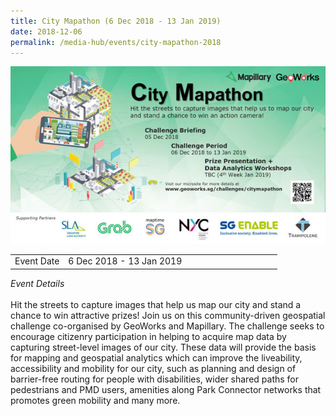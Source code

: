 ```yaml
---
title: City Mapathon (6 Dec 2018 - 13 Jan 2019)
date: 2018-12-06
permalink: /media-hub/events/city-mapathon-2018
---
```

![City Mapathon 2018](/images/media-hub/events/till-2020/city-mapathon-2018.jpeg)

<table style="width:100%">
  <tr>
    <td style="width:20%">Event Date</td>	
    <td style="width:80%">6 Dec 2018 - 13 Jan 2019</td>	
  </tr>
</table>

*Event Details*<br>		
Hit the streets to capture images that help us map our city and stand a chance to win attractive prizes! Join us on this community-driven geospatial challenge co-organised by GeoWorks and Mapillary. The challenge seeks to encourage citizenry participation in helping to acquire map data by capturing street-level images of our city. These data will provide the basis for mapping and geospatial analytics which can improve the liveability, accessibility and mobility for our city, such as planning and design of barrier-free routing for people with disabilities, wider shared paths for pedestrians and PMD users, amenities along Park Connector networks that promotes green mobility and many more.